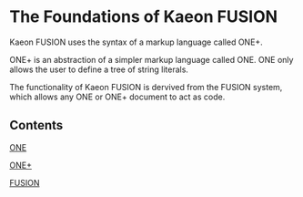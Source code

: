 # The Foundations of Kaeon FUSION

Kaeon FUSION uses the syntax of a markup language called ONE+.

ONE+ is an abstraction of a simpler markup language called ONE.
ONE only allows the user to define a tree of string literals.

The functionality of Kaeon FUSION is dervived from the FUSION system,
which allows any ONE or ONE+ document to act as code.

## Contents

[ONE](https://github.com/Gallery-of-Kaeon/Kaeon-FUSION/tree/master/Kaeon%20FUSION/Documentation/1%20-%20Foundations/1%20-%20ONE)

[ONE+](https://github.com/Gallery-of-Kaeon/Kaeon-FUSION/tree/master/Kaeon%20FUSION/Documentation/1%20-%20Foundations/2%20-%20ONE%2B)

[FUSION](https://github.com/Gallery-of-Kaeon/Kaeon-FUSION/tree/master/Kaeon%20FUSION/Documentation/1%20-%20Foundations/3%20-%20FUSION)